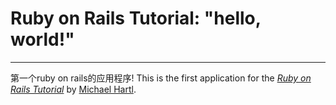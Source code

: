 # Ruby on Rails Tutorial: "hello, world!"
---
第一个ruby on rails的应用程序!
This is the first application for the
[*Ruby on Rails Tutorial*](http://www.railstutorial.org/)
by [Michael Hartl](http://www.michaelhartl.com/).